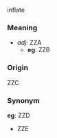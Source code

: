 inflate
### Meaning
+ _adj_: ZZA
    + __eg__: ZZB

### Origin

ZZC

### Synonym

__eg__: ZZD

+ ZZE


